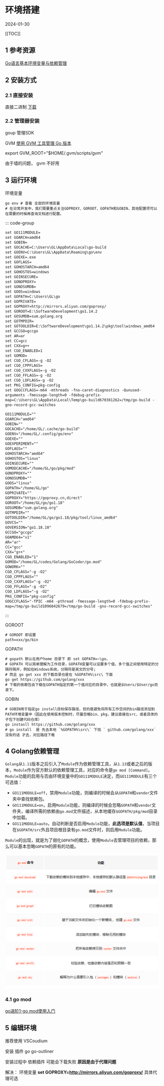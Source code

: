 # 环境搭建
2024-01-30

[[TOC]]

## 1 参考资源
[Go语言基本环境变量与依赖管理](https://juejin.cn/post/6860126287043362824)

## 2 安装方式

### 2.1 直接安装

直接二进制 [下载](https://studygolang.com/dl) 

### 2.2 管理器安装

goup 管理SDK

GVM
[使用 GVM 工具管理 Go 版本](https://zhuanlan.zhihu.com/p/158922313)

export GVM_ROOT="$HOME/.gvm/scripts/gvm"

由于墙的问题， gvm 不好用

## 3 运行环境

环境变量 

```shell
go env # 查看 全部的环境变量
# 在日常开发中，我们需要重点关注GOPROXY、GOROOT、GOPATH和GOBIN，其他配置项可以在需要的时候再查询文档进行配置。
```
::: code-group

```shell [windows]
set GO111MODULE=
set GOARCH=amd64
set GOBIN=
set GOCACHE=C:\Users\GL\AppData\Local\go-build
set GOENV=C:\Users\GL\AppData\Roaming\go\env
set GOEXE=.exe
set GOFLAGS=
set GOHOSTARCH=amd64
set GOHOSTOS=windows
set GOINSECURE=
set GONOPROXY=
set GONOSUMDB=
set GOOS=windows
set GOPATH=C:\Users\GL\go
set GOPRIVATE=
set GOPROXY=http://mirrors.aliyun.com/goproxy/
set GOROOT=E:\SoftwareDevelopment\go1.14.2
set GOSUMDB=sum.golang.org
set GOTMPDIR=
set GOTOOLDIR=E:\SoftwareDevelopment\go1.14.2\pkg\tool\windows_amd64
set GCCGO=gccgo
set AR=ar
set CC=gcc
set CXX=g++
set CGO_ENABLED=1
set GOMOD=
set CGO_CFLAGS=-g -O2
set CGO_CPPFLAGS=
set CGO_CXXFLAGS=-g -O2
set CGO_FFLAGS=-g -O2
set CGO_LDFLAGS=-g -O2
set PKG_CONFIG=pkg-config
set GOGCCFLAGS=-m64 -mthreads -fno-caret-diagnostics -Qunused-arguments -fmessage-length=0 -fdebug-prefix-map=C:\Users\GL\AppData\Local\Temp\go-build670381262=/tmp/go-build -gno-record-gcc-switches
```
```shell [linux]
GO111MODULE=""
GOARCH="amd64"
GOBIN=""
GOCACHE="/home/GL/.cache/go-build"
GOENV="/home/GL/.config/go/env"
GOEXE=""
GOEXPERIMENT=""
GOFLAGS=""
GOHOSTARCH="amd64"
GOHOSTOS="linux"
GOINSECURE=""
GOMODCACHE="/home/GL/go/pkg/mod"
GONOPROXY=""
GONOSUMDB=""
GOOS="linux"
GOPATH="/home/GL/go"
GOPRIVATE=""
GOPROXY="https://goproxy.cn,direct"
GOROOT="/home/GL/go/go1.18"
GOSUMDB="sum.golang.org"
GOTMPDIR=""
GOTOOLDIR="/home/GL/go/go1.18/pkg/tool/linux_amd64"
GOVCS=""
GOVERSION="go1.18.10"
GCCGO="gccgo"
GOAMD64="v1"
AR="ar"
CC="gcc"
CXX="g++"
CGO_ENABLED="1"
GOMOD="/home/GL/codes/Golang/GoCoder/go.mod"
GOWORK=""
CGO_CFLAGS="-g -O2"
CGO_CPPFLAGS=""
CGO_CXXFLAGS="-g -O2"
CGO_FFLAGS="-g -O2"
CGO_LDFLAGS="-g -O2"
PKG_CONFIG="pkg-config"
GOGCCFLAGS="-fPIC -m64 -pthread -fmessage-length=0 -fdebug-prefix-map=/tmp/go-build1096042679=/tmp/go-build -gno-record-gcc-switches"
```
:::

GOROOT

```shell
# GOROOT 即设置 
path=xxx/go/bin
```

GOPATH

```shell
# gopath 默认在用户home 目录下 即 set GOPATH=~\go，
# GOPATH 可以简单理解为工作目录，GOPATH变量可以设置多个值，多个值之间使用特定的分隔符隔开，例如在Windows系统，分隔符是英文的分号;
# 而且 go get xxx 的下载目录也是在 %GOPATH%\src\ 下面
go get https://github.com/golang/xxx
# 下载的依赖包会下载在GOPATH指定的第一个值对应的目录中，也就是$Users/$User/go目录下。
```

GOBIN

```shell
# GOBIN用于指定go install目标保存路径，目的是避免将所有工作空间的bin路径添加到PATH环境变量中（因此在使用版本控制时，尽量忽略bin、pkg，建议直接在src，或者具体的子包下创建代码仓库）
go instasll https://github.com/golang/xxx
# go install  是 先去本地 `%GOPATH%\src\` 下找 ` github.com/golang/xxx` 没有的话 才去，对应路径下载
```

## 4 Golang依赖管理

`Golang`从`1.11`版本之后引入了`Module`作为依赖管理工具，从`1.13`或者之后的版本，`Module`作为官方默认的依赖管理工具，对应的命令是`go mod [Command]`。`Module`功能的启用与否由环境变量中的`GO111MODULE`决定，而`GO111MODULE`有三个可选值：

- `GO111MODULE=off`，禁用`Module`功能，则编译的时候会从`GOPATH`和`vendor`文件夹中查找依赖包。
- `GO111MODULE=on`，启用`Module`功能，则编译的时候会忽略`GOPATH`和`vendor`文件夹，编译所需的依赖由`go.mod`文件描述，从本地缓存`$GOPATH/pkg/mod`目录中加载。
- `GO111MODULE=auto`，自动判断是否启用`Module`功能，**此选项是默认值**，当项目在`$GOPATH/src`外且项目根目录有`go.mod`文件时，则启用`Module`功能。

`Module`的出现，就是为了弱化`GOPATH`的概念，使用`Module`去管理项目的依赖，那么可以基本忽略`GOPATH`的原有的功能。

![image-20200826235730648](assets/image-20200826235730648.png)

### 4.1 go mod

[go进阶1-go mod使用入门](https://zhuanlan.zhihu.com/p/467754629)

## 5 编辑环境

推荐使用 VSCoudium

安装 插件 go go-outliner

安装过程中 依赖插件 可能会下载失败 **原因是由于代理问题**

解决： 环境变量 **set GOPROXY=http://mirrors.aliyun.com/goproxy/**   具体代理可选